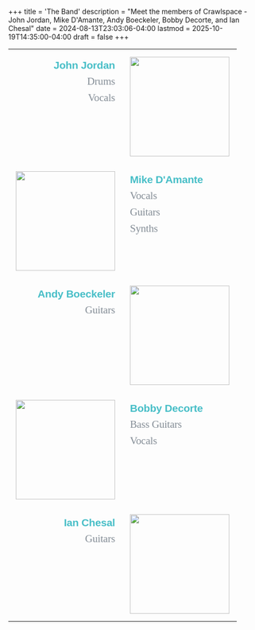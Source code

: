 +++
title = 'The Band'
description = "Meet the members of Crawlspace - John Jordan, Mike D'Amante, Andy Boeckeler, Bobby Decorte, and Ian Chesal"
date = 2024-08-13T23:03:06-04:00
lastmod = 2025-10-19T14:35:00-04:00
draft = false
+++
<!-- markdownlint-disable MD025 MD033 MD045 -->
<style>
.band-content {
  font-family: "Lora", serif;
  font-size: 21px;
  line-height: 33px;
  letter-spacing: -0.2px;
  color: #848d96;
}

.band-content b {
  font-family: "Montserrat", sans-serif;
  font-weight: 600;
  color: #47bec7;
}

table, th, td {
  border: 0px solid black;
  border-collapse: collapse;
  font-family: "Lora", serif;
}
table.center {
  margin-left: auto;
  margin-right: auto;
}
td {
  vertical-align: top;
  padding: 15px;
  font-size: 21px;
  line-height: 33px;
  letter-spacing: -0.2px;
  color: #848d96;
}
td.left {
  text-align: left;
}
td.right {
  text-align: right;
}
</style>

<div class="band-content">
<table class="center">
  <tr>
    <td class="right">
      <b>John Jordan</b><br />Drums<br />Vocals
    </td>
    <td>
      <img src="/images/headshots/john-001.jpg" width=200 />
    </td>
  </tr>
  <tr>
    <td>
      <img src="/images/headshots/mike-001.jpg" width=200 />
    </td>
    <td class="left">
      <b>Mike D'Amante</b><br />Vocals<br />Guitars<br />Synths
    </td>
  </tr>
  <tr>
    <td class="right">
      <b>Andy Boeckeler</b><br />Guitars
    </td>
    <td>
      <img src="/images/headshots/andy-001.jpg" width=200 />
    </td>
  </tr>
  <tr>
    <td>
      <img src="/images/headshots/bobby-002.jpg" width=200 />
    </td>
    <td class="left">
      <b>Bobby Decorte</b><br />Bass Guitars<br />Vocals
    </td>
  </tr>
  <tr>
    <td class="right">
      <b>Ian Chesal</b><br />Guitars
    </td>
    <td>
      <img src="/images/headshots/ian-001.jpg" width=200 />
    </td>
  </tr>
</table>
</div>
